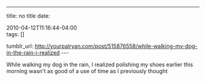 ---
title: no title
date:

 2010-04-12T11:16:44-04:00  
tags:  []

tumblr_url:
http://yourpalryan.com/post/515876558/while-walking-my-dog-in-the-rain-i-realized
\-\--

While walking my dog in the rain, I realized polishing my shoes earlier
this morning wasn't as good of a use of time as I previously thought
